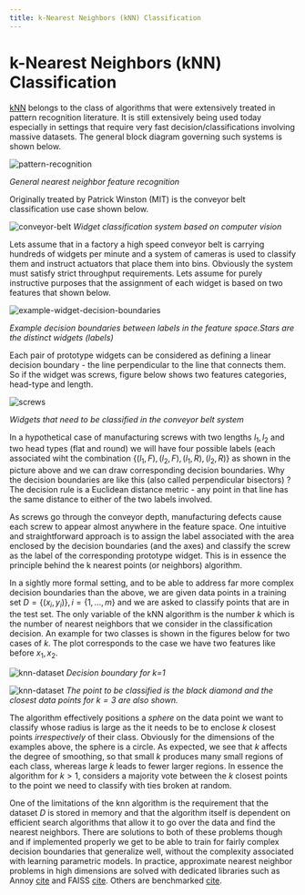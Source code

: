 ```yaml
---
title: k-Nearest Neighbors (kNN) Classification
---
```


# k-Nearest Neighbors (kNN) Classification

[kNN](https://www.semanticscholar.org/paper/Nearest-neighbor-pattern-classification-Cover-Hart/0efb841403aa6252b39ae6975c1cc5410554ef7b) belongs to the class of algorithms that were extensively treated in pattern recognition literature. It is still extensively being used today especially in settings that require very fast decision/classifications involving massive datasets. The general block diagram governing such systems is shown below.

![pattern-recognition](images/pattern-recognition.png#center)

*General nearest neighbor feature recognition*

Originally treated by Patrick Winston (MIT) is the conveyor belt classification use case shown below.

![conveyor-belt](images/conveyor-belt.png#center)
*Widget classification system based on computer vision*

Lets assume that in a factory a high speed conveyor belt is carrying hundreds of widgets per minute and a system of cameras is used to classify them and instruct actuators that place them into bins. Obviously the system must satisfy strict throughput requirements. Lets assume for purely instructive purposes that the assignment of each widget is based on two features that shown below. 

![example-widget-decision-boundaries](images/widget-example-decision-boundaries.png#center)

*Example decision boundaries between labels in the feature space.Stars are the distinct widgets (labels)*

Each pair of prototype widgets can be considered as defining a linear decision boundary - the line perpendicular to the line that connects them. So if the widget was screws, figure below shows two features categories, head-type and length.

![screws](images/screwlength.jpg#center)

*Widgets that need to be classified in the conveyor belt system*


In a hypothetical case of manufacturing screws with two lengths $l_1, l_2$ and two head types (flat and round) we will have four possible labels (each associated wiht the combination $\{(l_1, F), (l_2, F), (l_1,R), (l_2, R)\}$ as shown in the picture above and we can draw corresponding decision boundaries. Why the decision boundaries are like this (also called perpendicular bisectors) ? The decision rule is a Euclidean distance metric - any point in that line has the same distance to either of the two labels involved. 

As screws go through the conveyor depth, manufacturing defects cause each screw to appear almost anywhere in the feature space. One intuitive and straightforward approach is to assign the label associated with the area enclosed by the decision boundaries (and the axes) and classify the screw as the label of the corresponding prototype widget. This is in essence the principle behind the k nearest points (or neighbors) algorithm. 

In a sightly more formal setting, and to be able to address far more complex decision boundaries than the above, we are given data points in a training set $D = \{(x_i,y_i)\}, i=\{1, ..., m\}$ and we are asked to classify points that are in the test set. The only variable of the kNN algorithm is the number $k$ which is the number of nearest neighbors that we consider in the classification decision. An example for two classes is shown in the figures below for two cases of $k$. The plot corresponds to the case we have two features like before $x_1, x_2$.

![knn-dataset](images/Figure2.27b.png#center)
*Decision boundary for k=1*

![knn-dataset](images/Figure2.27a.png#center)
*The point to be classified is the black diamond and the closest data points for $k=3$ are also shown.*

The algorithm effectively positions a *sphere* on the data point we want to classify whose radius is large as the it needs to be to enclose $k$ closest points _irrespectively_ of their class. Obviously for the dimensions of the examples above, the sphere is a circle. As expected, we see that $k$ affects the degree of smoothing, so that small $k$ produces many small regions of each class, whereas large $k$ leads to fewer larger regions. In essence the algorithm for $k>1$, considers a majority vote between the $k$ closest points to the point we need to classify with ties broken at random.  

One of the limitations of the knn algorithm is the requirement that the dataset $D$ is stored in memory and that the algorithm itself is dependent on efficient search algorithms that allow it to go over the data and find the nearest neighbors. There are solutions to both of these problems though and if implemented properly we get to be able to train for fairly complex decision boundaries that generalize well, without the complexity associated with learning parametric models. In practice, approximate nearest neighbor problems in high dimensions are solved with dedicated libraries such as Annoy [cite](https://github.com/spotify/annoy) and FAISS [cite](https://github.com/facebookresearch/faiss). Others  are benchmarked [cite](https://github.com/erikbern/ann-benchmarks). 

